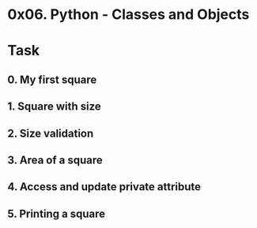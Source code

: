 # 0x06. Python - Classes and Objects

# Task

## 0. My first square

## 1. Square with size

## 2. Size validation

## 3. Area of a square

## 4. Access and update private attribute

## 5. Printing a square